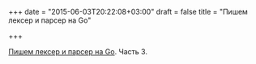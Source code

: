 +++
date = "2015-06-03T20:22:08+03:00"
draft = false
title = "Пишем лексер и парсер на Go"

+++

<p><a href="http://adampresley.com/2015/06/01/writing-a-lexer-and-parser-in-go-part-3.html">Пишем лексер и парсер на Go</a>. Часть 3.</p>

